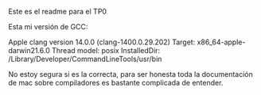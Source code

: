 Este es el readme para el TP0

Esta mi versión de GCC:

Apple clang version 14.0.0 (clang-1400.0.29.202)
Target: x86_64-apple-darwin21.6.0
Thread model: posix
InstalledDir: /Library/Developer/CommandLineTools/usr/bin

No estoy segura si es la correcta, para ser honesta toda la documentación de mac sobre compiladores es bastante complicada de entender. 